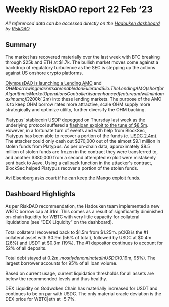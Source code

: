 # Weekly RiskDAO report 22 Feb ‘23
*All referenced data can be accessed directly on the [Hadouken dashboard](https://hadouken.riskdao.org) by [RiskDAO](https://riskdao.org).*

## Summary

The market has recovered materially over the last week with BTC breaking through $25k and ETH at $1.7k. The bullish market moves come against a backdrop of regulatory turbulence as the SEC is stepping up the actions against US onshore crypto platforms.

[OlympusDAO is launching a Lending AMO](https://twitter.com/OlympusDAO/status/1625515964602122240) and $OHM borrowing markets are enabled on Euler and Silo. The Lending AMO (short for Algorithmic Market Operations Controller) is an enhanced feature and will mint a maximum of Ω200k (~$2m) into these lending markets. The purpose of the AMO is to keep OHM borrow rates more attractive, scale OHM supply more strategically and optimize utility, further diversify the OHM backing. 

Platypus’ stablecoin USDP depegged on Thursday last week as the underlying protocol suffered a [flashloan exploit to the tune of $8.5m](https://www.theblock.co/post/212711/flash-loan-exploit-appears-to-be-behind-platypus-usd-stablecoin-attack). However, in a fortunate turn of events and with help from BlockSec, Platypus has been able to recover a portion of the funds (c. [USDC 2.4m](https://twitter.com/BlockSecTeam/status/1626626794966368258?s=20)). 
The attacker could only cash out $270,000 out of the almost $9.1 million in stolen funds from Platypus. As per on-chain data, approximately $8.5 million of stolen funds are frozen in the contract they were transferred to, and another $380,000 from a second attempted exploit were mistakenly sent back to Aave. Using a callback function in the attacker's contract, BlockSec helped Platypus recover a portion of the stolen funds. 

[Avi Eisenberg asks court if he can keep the Mango exploit funds.](https://www.coindesk.com/business/2023/02/16/accused-mango-markets-exploiter-wants-to-keep-47m-in-disputed-funds-court-filings/)


## Dashboard Highlights

As per RiskDAO recommendation, the Hadouken team implemented a new WBTC borrow cap at $1m. This comes as a result of significantly diminished on-chain liquidity for WBTC with very little capacity for collateral liquidations (see “DEX Liquidity” on the dashboard).

Total collateral recovered back to $1.5m from $1.25m. pCKB is the #1 collateral asset with $0.9m (56% of total), followed by USDC at $0.4m (26%) and USDT at $0.3m (19%). The #1 depositor continues to account for 52% of all deposits. 

Total debt stayed at $0.2m, mostly denominated in USDC ($0.19m, 95%). The largest borrower accounts for 95% of all loan volume.

Based on current usage, current liquidation thresholds for all assets are below the recommended levels and thus healthy.

DEX Liquidity on Godwoken Chain has materially increased for USDT and continues to be on par with USDC. The only material oracle deviation is the DEX price for WBTC|eth at -5.7%. 
